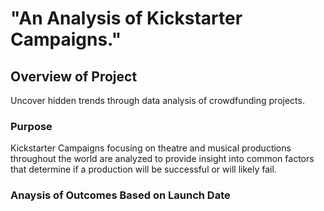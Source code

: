 
# "An Analysis of Kickstarter Campaigns."
## Overview of Project 
Uncover hidden trends through data analysis of crowdfunding projects.
### Purpose
Kickstarter Campaigns focusing on theatre and musical productions throughout the world are analyzed to provide insight into common factors that determine if a production will be successful or will likely fail.
### Anaysis of Outcomes Based on Launch Date

